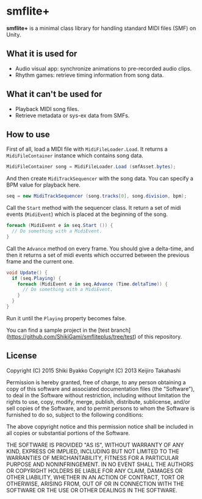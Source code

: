 smflite+
========

**smflite+** is a minimal class library for handling standard MIDI files (SMF)
on Unity.

What it is used for
-------------------

- Audio visual app: synchronize animations to pre-recorded audio clips.
- Rhythm games: retrieve timing information from song data.

What it can't be used for
-------------------------

- Playback MIDI song files.
- Retrieve metadata or sys-ex data from SMFs.

How to use
----------

First of all, load a MIDI file with `MidiFileLoader.Load`. It returns a
`MidiFileContainer` instance which contains song data.

```C#
MidiFileContainer song = MidiFileLoader.Load (smfAsset.bytes);
```

And then create `MidiTrackSequencer` with the song data. You can specify a BPM
value for playback here.

```C#
seq = new MidiTrackSequencer (song.tracks[0], song.division, bpm);
```

Call the `Start` method with the sequencer class. It return a set of midi
events (`MidiEvent`) which is placed at the beginning of the song.

```C#
foreach (MidiEvent e in seq.Start ()) {
  // Do something with a MidiEvent.
}
```

Call the `Advance` method on every frame. You should give a delta-time, and
then it returns a set of midi events which occurred between the previous frame
and the current one.

```C#
void Update() {
  if (seq.Playing) {
    foreach (MidiEvent e in seq.Advance (Time.deltaTime)) {
      // Do something with a MidiEvent.
    }
  }
}
```

Run it until the `Playing` property becomes false.

You can find a sample project in the [test branch]
(https://github.com/ShikiGami/smfliteplus/tree/test) of this repository.

License
-------

Copyright (C) 2015 Shiki Byakko
Copyright (C) 2013 Keijiro Takahashi

Permission is hereby granted, free of charge, to any person obtaining a copy of
this software and associated documentation files (the "Software"), to deal in
the Software without restriction, including without limitation the rights to
use, copy, modify, merge, publish, distribute, sublicense, and/or sell copies of
the Software, and to permit persons to whom the Software is furnished to do so,
subject to the following conditions:

The above copyright notice and this permission notice shall be included in all
copies or substantial portions of the Software.

THE SOFTWARE IS PROVIDED "AS IS", WITHOUT WARRANTY OF ANY KIND, EXPRESS OR
IMPLIED, INCLUDING BUT NOT LIMITED TO THE WARRANTIES OF MERCHANTABILITY, FITNESS
FOR A PARTICULAR PURPOSE AND NONINFRINGEMENT. IN NO EVENT SHALL THE AUTHORS OR
COPYRIGHT HOLDERS BE LIABLE FOR ANY CLAIM, DAMAGES OR OTHER LIABILITY, WHETHER
IN AN ACTION OF CONTRACT, TORT OR OTHERWISE, ARISING FROM, OUT OF OR IN
CONNECTION WITH THE SOFTWARE OR THE USE OR OTHER DEALINGS IN THE SOFTWARE.


